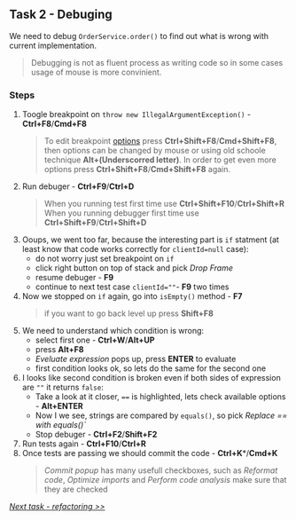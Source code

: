 ## Task 2 - Debuging

We need to debug `OrderService.order()` to find out what is wrong with current implementation.
> Debugging is not as fluent process as writing code so in some cases usage of mouse is more convinient.

### Steps
1. Toogle breakpoint on `throw new IllegalArgumentException()` - **Ctrl+F8**/**Cmd+F8**
    > To edit breakpoint [options](https://www.jetbrains.com/help/idea/configuring-breakpoints.html) press **Ctrl+Shift+F8**/**Cmd+Shift+F8**, then options can be changed by mouse or using old schoole technique **Alt+(Underscorred letter)**. In order to get even more options press **Ctrl+Shift+F8**/**Cmd+Shift+F8** again. 
1. Run debuger - **Ctrl+F9**/**Ctrl+D**
    > When you running test first time use **Ctrl+Shift+F10**/**Ctrl+Shift+R**
    When you running debugger first time use **Ctrl+Shift+F9**/**Ctrl+Shift+D**
1. Ooups, we went too far, because the interesting part is `if` statment (at least know that code works correctly for `clientId=null` case):
   * do not worry just set breakpoint on `if` 
   * click right button on top of stack and pick *Drop Frame*
   * resume debuger - **F9**
   * continue to next test case `clientId=""`- **F9** two times
1. Now we stopped on `if` again, go into `isEmpty()` method - **F7**
    > if you want to go back level up press **Shift+F8**    
1. We need to understand which condition is wrong:
    * select first one - **Ctrl+W**/**Alt+UP**
    * press **Alt+F8**
    * *Eveluate expression* pops up, press **ENTER** to evaluate
    * first condition looks ok, so lets do the same for the second one
1. I looks like second condition is broken even if both sides of expression are `""` it returns `false`:
    * Take a look at it closer, `==` is highlighted, lets check available options - **Alt+ENTER**
    * Now I we see, strings are compared by `equals()`, so pick *Replace == with equals()`*
    * Stop debuger - **Ctrl+F2**/**Shift+F2**
1. Run tests again - **Ctrl+F10**/**Ctrl+R**
1. Once tests are passing we should commit the code - **Ctrl+K***/**Cmd+K**
    > *Commit popup* has many usefull checkboxes, such as *Reformat code*, *Optimize imports* and *Perform code analysis* make sure that they are checked 
    
*[Next task - refactoring  >>](task3.md)*
